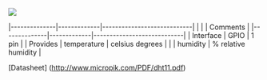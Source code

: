 ![](http://whitecatboard.org/git/dht11.jpg)

|--------------|-------------|----------------------------|
|              |             | Comments                   |
|--------------|-------------|----------------------------|
| Interface    | GPIO        | 1 pin                      |
| Provides     | temperature | celsius degrees            |
|              | humidity    | % relative humidity        |

[Datasheet] (http://www.micropik.com/PDF/dht11.pdf)